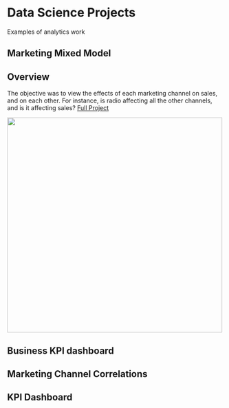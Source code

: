 # Data Science Projects
Examples of analytics work

## Marketing Mixed Model 

## Overview
The objective was to view the effects of each marketing channel on sales, and on each other. For instance, is radio affecting all the other channels, and is it affecting sales?
[Full Project](https://github.com/wylee3/MMM)

<img src="https://github.com/wylee3/MMM/blob/main/predictEffect.jpg" width="500" />

## Business KPI dashboard

## Marketing Channel Correlations

## KPI Dashboard
